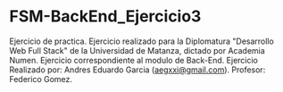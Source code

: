 # FSM-BackEnd_Ejercicio3
Ejercicio de practica.
Ejercicio realizado para la Diplomatura "Desarrollo Web Full Stack" de la Universidad de Matanza, dictado por Academia Numen.
Ejercicio correspondiente al modulo de Back-End.
Ejercicio Realizado por: Andres Eduardo Garcia (aegxxi@gmail.com).
Profesor: Federico Gomez.
